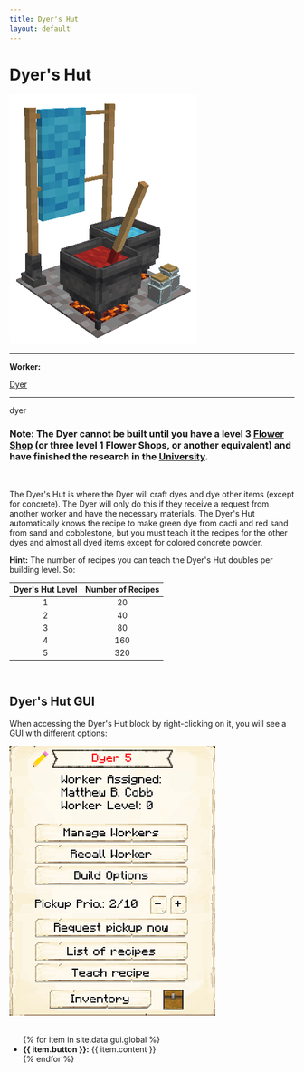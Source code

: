 ```yaml
---
title: Dyer's Hut
layout: default
---
```

# Dyer's Hut

<div class="infobox box text-center">
    <img src="../../assets/images/buildings/dyer.png" alt="Dyer Hut" />
    <hr />
    <div class="row section-text text-left">
        <div class="col">
        <p><strong>Worker:</strong></p>
        </div>
        <div class="col">
        <p><a href="../workers/dyer">Dyer</a></p>
        </div>
    </div>
    <hr />
    <recipe>dyer</recipe>
</div>

### Note: The Dyer cannot be built until you have a level 3 [Flower Shop](../../source/buildings/flowershop) (or three level 1 Flower Shops, or another equivalent) and have finished the research in the [University](../../source/buildings/university).
<br>

The Dyer's Hut is where the Dyer will craft dyes and dye other items (except for concrete). The Dyer will only do this if they receive a request from another worker and have the necessary materials. The Dyer's Hut automatically knows the recipe to make green dye from cacti and red sand from sand and cobblestone, but you must teach it the recipes for the other dyes and almost all dyed items except for colored concrete powder.


**Hint:** The number of recipes you can teach the Dyer's Hut doubles per building level. So:

| Dyer's Hut Level | Number of Recipes |
| :-----: | :-----: |
| 1 | 20 | 
| 2 | 40 |
| 3 | 80 |
| 4 | 160 | 
| 5 | 320 | 

<br>

## Dyer's Hut GUI

When accessing the Dyer's Hut block by right-clicking on it, you will see a GUI with different options:

<div class="row">
  <div class="col-sm-12 col-md">
    <img src="../../assets/images/gui/dyergui.png" class="img-fluid mx-auto" alt="Dyer GUI">
  </div>
  <div class="col-sm-12 col-md">
    <br>
    <ul>
      {% for item in site.data.gui.global %}
        <li><strong>{{ item.button }}:</strong> {{ item.content }}</li>
      {% endfor %}
    </ul>
  </div>
</div>
<br>
